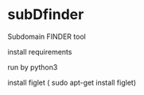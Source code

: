 # subDfinder
Subdomain FINDER tool

install requirements 

run by python3 

install figlet ( sudo apt-get install figlet)

